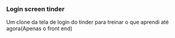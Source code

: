 ### Login screen tinder
Um clone da tela de login do tinder para treinar o que aprendi até agora(Apenas o front end)

